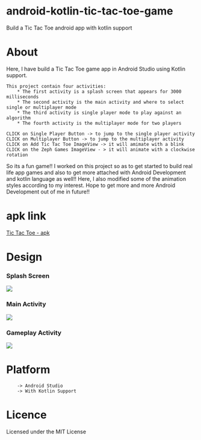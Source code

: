 # android-kotlin-tic-tac-toe-game

Build a Tic Tac Toe android app with kotlin support


# About

Here, I have build a Tic Tac Toe game app in Android Studio using Kotlin support.

    This project contain four activities:
        * The first activity is a splash screen that appears for 3000 milliseconds
        * The second activity is the main activity and where to select single or multiplayer mode
        * The third activity is single player mode to play against an algorithm
        * The fourth activity is the multiplayer mode for two players

    CLICK on Single Player Button -> to jump to the single player activity
    CLICK on Multiplayer Button -> to jump to the multiplayer activity
    CLICK on Add Tic Tac Toe ImageView -> it will amimate with a blink
    CLICK on the Zeph Games ImageView - > it will animate with a clockwise rotation
    
So its a fun game!! I worked on this project so as to get started to build real life app games and also to get
more attached with Android Development and kotlin language as well!!
Here, I also modified some of the animation styles according to my interest.
Hope to get more and more Android Development out of me in future!!



# apk link

[Tic Tac Toe - apk](https://github.com/ashish7zeph/android-kotlin-TicTacToe-game/blob/master/apk/Tic%20Tac%20Toe.apk)


# Design

### Splash Screen
![](https://github.com/ashish7zeph/android-kotlin-TicTacToe-game/blob/master/screenshots/img1.png)

### Main Activity
![](https://github.com/ashish7zeph/android-kotlin-TicTacToe-game/blob/master/screenshots/img2.png)

### Gameplay Activity
![](https://github.com/ashish7zeph/android-kotlin-TicTacToe-game/blob/master/screenshots/img3.png)


# Platform
        -> Android Studio
        -> With Kotlin Support

# Licence

Licensed under the MIT License
